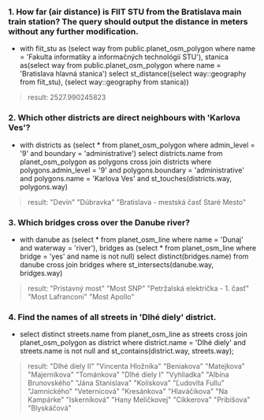 ﻿### 1. How far (air distance) is FIIT STU from the Bratislava main train station? The query should output the distance in meters without any further modification.
- with fiit_stu as (select way from public.planet_osm_polygon where name = 'Fakulta informatiky a informačných technológií STU'),
	stanica as(select way from public.planet_osm_polygon where name = 'Bratislava hlavná stanica')
	select st_distance((select way::geography from fiit_stu), (select way::geography from stanica))
> result:
			2527.990245823

### 2. Which other districts are direct neighbours with 'Karlova Ves'?
- with districts as (select * from planet_osm_polygon where admin_level = '9' and boundary = 'administrative')
	select districts.name from planet_osm_polygon as polygons cross join districts
	where polygons.admin_level = '9' and polygons.boundary = 'administrative' and polygons.name = 'Karlova Ves' 
	and st_touches(districts.way, polygons.way)
> result:
			"Devín"
			"Dúbravka"
			"Bratislava - mestská časť Staré Mesto"

### 3. Which bridges cross over the Danube river?
- with danube as (select * from planet_osm_line where name = 'Dunaj' and waterway = 'river'),
	bridges as (select * from planet_osm_line where bridge = 'yes' and name is not null)
	select distinct(bridges.name) from danube cross join bridges where st_intersects(danube.way, bridges.way)
> result:
			"Prístavný most"
			"Most SNP"
			"Petržalská električka - 1. časť"
			"Most Lafranconi"
			"Most Apollo"
			
### 4. Find the names of all streets in 'Dlhé diely' district.
- select distinct streets.name from planet_osm_line as streets cross join planet_osm_polygon as district
	where district.name = 'Dlhé diely' and streets.name is not null and st_contains(district.way, streets.way);
> result:
			"Dlhé diely II"
			"Vincenta Hložníka"
			"Beniakova"
			"Matejkova"
			"Majerníkova"
			"Tománkova"
			"Dlhé diely I"
			"Vyhliadka"
			"Albína Brunovského"
			"Jána Stanislava"
			"Kolískova"
			"Ľudovíta Fullu"
			"Jamnického"
			"Veternicová"
			"Kresánkova"
			"Hlaváčikova"
			"Na Kampárke"
			"Iskerníková"
			"Hany Meličkovej"
			"Cikkerova"
			"Pribišova"
			"Blyskáčová"
			

